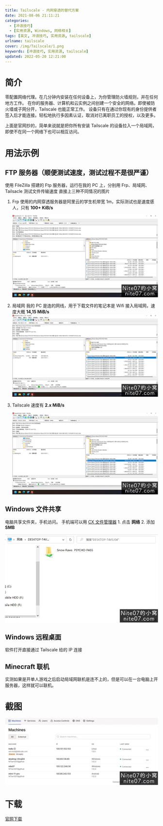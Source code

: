 ```yaml
---
title: Tailscale - 内网穿透的替代方案
date: 2021-08-06 21:11:21
categories:
  - [冲浪技巧]
  - [实用资源, Windows, 网络相关]
tags: [英文, 冲浪技巧, 实用资源, tailscale]
urlname: tailscale
cover: /img/Tailscale/1.png
keywords: [冲浪技巧, 实用资源, tailscale]
updated: 2022-05-20 12:21:00
---
```


# 简介

零配置网络代理。在几分钟内安装在任何设备上，为你管理防火墙规则，并在任何地方工作。
在你的服务器、计算机和云实例之间创建一个安全的网络。即使被防火墙或子网分开，Tailscale 也能正常工作。
设备只有在通过你现有的身份提供者签入后才能连接。轻松地执行多因素认证，取消对已离职员工的授权，以及更多。

上面是官网抄的，简单来说就是把你所有安装 Tailscale 的设备拉入一个局域网，即使不在同一个网络下也可以相互访问。

# 用法示例

## FTP 服务器（顺便测试速度，测试过程不是很严谨）

使用 FileZilla 搭建的 Ftp 服务器，运行在我的 PC 上，分别用 Frp、局域网、Tailsacle 测试文件传输速度
直接上三种不同情况的图片

1. Frp
   使用的内网穿透服务器是阿里云的学生机带宽 1m，实际测试也是速度感人，只有 **100+ KiB/s**

   ![](/img/Tailscale/2.png)

2. 局域网
   我的 PC 是连的网线，用于下载文件的笔记本是 Wifi 接入局域网，速度大概 **14,15 MiB/s**
   ![](/img/Tailscale/3.png)

3. Tailscale
   速度有 **2.x MiB/s**

   ![](/img/Tailscale/4.png)

## Windows 文件共享

电脑共享文件夹，手机访问。
手机端可以用 [CX 文件管理器](../cxfileexplorer/) 1. 点击 **网络** 2. 添加 **SMB**

![](/img/Tailscale/5.jpg)

## Windows 远程桌面

软件打开直接通过 Tailscale 给的 IP 连接

## Minecraft 联机

实测如果是开单人游戏之后启动局域网联机是连不上的，但是可以在一台电脑上开服务器，这样就可以联机。

# 截图

![](/img/Tailscale/6.jpg)

# 下载

[官网下载](https://tailscale.com/download)
